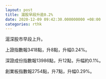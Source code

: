 ```yaml
---
layout: post
title: 滬股早段升逾0.2%
date: 2020-12-09 09:42:30.000000000 +08:00
categories: rthk
---
```


滬深股市早段上升。

上證指數報3418點，升8點，升幅0.24%。

深證成份指數報13986點，升12點，升幅約0.1%。

創業板指數報2754點，升7點，升幅0.29%。

